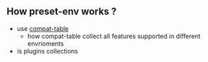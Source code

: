 ## How preset-env works ?
- use [compat-table](https://kangax.github.io/compat-table/es6/)
  - how compat-table collect all features supported in different envrioments
- is plugins collections
